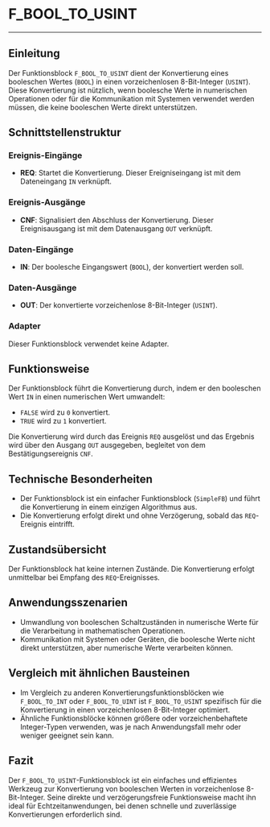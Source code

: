 # F_BOOL_TO_USINT

* * * * * * * * * *
## Einleitung
Der Funktionsblock `F_BOOL_TO_USINT` dient der Konvertierung eines booleschen Wertes (`BOOL`) in einen vorzeichenlosen 8-Bit-Integer (`USINT`). Diese Konvertierung ist nützlich, wenn boolesche Werte in numerischen Operationen oder für die Kommunikation mit Systemen verwendet werden müssen, die keine booleschen Werte direkt unterstützen.

## Schnittstellenstruktur

### **Ereignis-Eingänge**
- **REQ**: Startet die Konvertierung. Dieser Ereigniseingang ist mit dem Dateneingang `IN` verknüpft.

### **Ereignis-Ausgänge**
- **CNF**: Signalisiert den Abschluss der Konvertierung. Dieser Ereignisausgang ist mit dem Datenausgang `OUT` verknüpft.

### **Daten-Eingänge**
- **IN**: Der boolesche Eingangswert (`BOOL`), der konvertiert werden soll.

### **Daten-Ausgänge**
- **OUT**: Der konvertierte vorzeichenlose 8-Bit-Integer (`USINT`).

### **Adapter**
Dieser Funktionsblock verwendet keine Adapter.

## Funktionsweise
Der Funktionsblock führt die Konvertierung durch, indem er den booleschen Wert `IN` in einen numerischen Wert umwandelt:
- `FALSE` wird zu `0` konvertiert.
- `TRUE` wird zu `1` konvertiert.

Die Konvertierung wird durch das Ereignis `REQ` ausgelöst und das Ergebnis wird über den Ausgang `OUT` ausgegeben, begleitet von dem Bestätigungsereignis `CNF`.

## Technische Besonderheiten
- Der Funktionsblock ist ein einfacher Funktionsblock (`SimpleFB`) und führt die Konvertierung in einem einzigen Algorithmus aus.
- Die Konvertierung erfolgt direkt und ohne Verzögerung, sobald das `REQ`-Ereignis eintrifft.

## Zustandsübersicht
Der Funktionsblock hat keine internen Zustände. Die Konvertierung erfolgt unmittelbar bei Empfang des `REQ`-Ereignisses.

## Anwendungsszenarien
- Umwandlung von booleschen Schaltzuständen in numerische Werte für die Verarbeitung in mathematischen Operationen.
- Kommunikation mit Systemen oder Geräten, die boolesche Werte nicht direkt unterstützen, aber numerische Werte verarbeiten können.

## Vergleich mit ähnlichen Bausteinen
- Im Vergleich zu anderen Konvertierungsfunktionsblöcken wie `F_BOOL_TO_INT` oder `F_BOOL_TO_UINT` ist `F_BOOL_TO_USINT` spezifisch für die Konvertierung in einen vorzeichenlosen 8-Bit-Integer optimiert.
- Ähnliche Funktionsblöcke können größere oder vorzeichenbehaftete Integer-Typen verwenden, was je nach Anwendungsfall mehr oder weniger geeignet sein kann.

## Fazit
Der `F_BOOL_TO_USINT`-Funktionsblock ist ein einfaches und effizientes Werkzeug zur Konvertierung von booleschen Werten in vorzeichenlose 8-Bit-Integer. Seine direkte und verzögerungsfreie Funktionsweise macht ihn ideal für Echtzeitanwendungen, bei denen schnelle und zuverlässige Konvertierungen erforderlich sind.